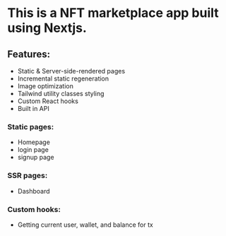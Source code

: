# This is a NFT marketplace app built using Nextjs.

## Features:

- Static & Server-side-rendered pages
- Incremental static regeneration
- Image optimization
- Tailwind utility classes styling
- Custom React hooks
- Built in API

### Static pages:
- Homepage
- login page
- signup page

### SSR pages:
- Dashboard

### Custom hooks:
- Getting current user, wallet, and balance for tx

